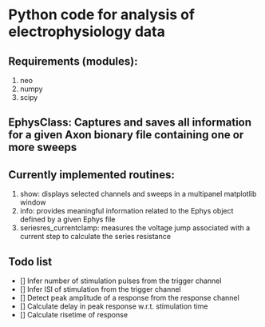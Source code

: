 #  Python code for analysis of electrophysiology data

## Requirements (modules):
   1. neo
   2. numpy
   3. scipy
   
## EphysClass: Captures and saves all information for a given Axon bionary file containing one or more sweeps

## Currently implemented routines:
   1. show:  displays selected channels and sweeps in a multipanel matplotlib window
   2. info:  provides meaningful information related to the Ephys object defined by a given Ephys file
   3. seriesres_currentclamp:	 measures the voltage jump associated with a current step to calculate the series resistance


## Todo list

   - [] Infer number of stimulation pulses from the trigger channel
   - [] Infer ISI of stimulation from the trigger channel
   - [] Detect peak amplitude of a response from the response channel
   - [] Calculate delay in peak response w.r.t. stimulation time
   - [] Calculate risetime of response